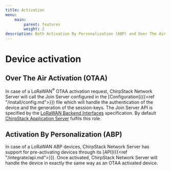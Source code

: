```yaml
---
title: Activation
menu:
    main:
        parent: features
        weight: 2
description: Both Activation By Personalization (ABP) and Over The Air Activation (OTAA) are supported.
---
```


# Device activation

## Over The Air Activation (OTAA)

In case of a LoRaWAN<sup>&reg;</sup> OTAA activation request, ChirpStack Network Server will call the Join Server configured
in the [Configuration]({{<ref "/install/config.md">}}) file which will
handle the authentication of the device and the generation of the session-keys.
The Join Server API is specified by the [LoRaWAN Backend Interfaces](https://www.lora-alliance.org/lorawan-for-developers)
specification. By default [ChirpStack Application Server](/application-server/)
fulfils this role.

## Activation By Personalization (ABP)

In case of a LoRaWAN ABP devices, ChirpStack Network Server has support for pre-activating devices through its
[API]({{<ref "/integrate/api.md">}}). Once activated, ChirpStack Network Server will handle the
device in exactly the same way as an OTAA activated device.
